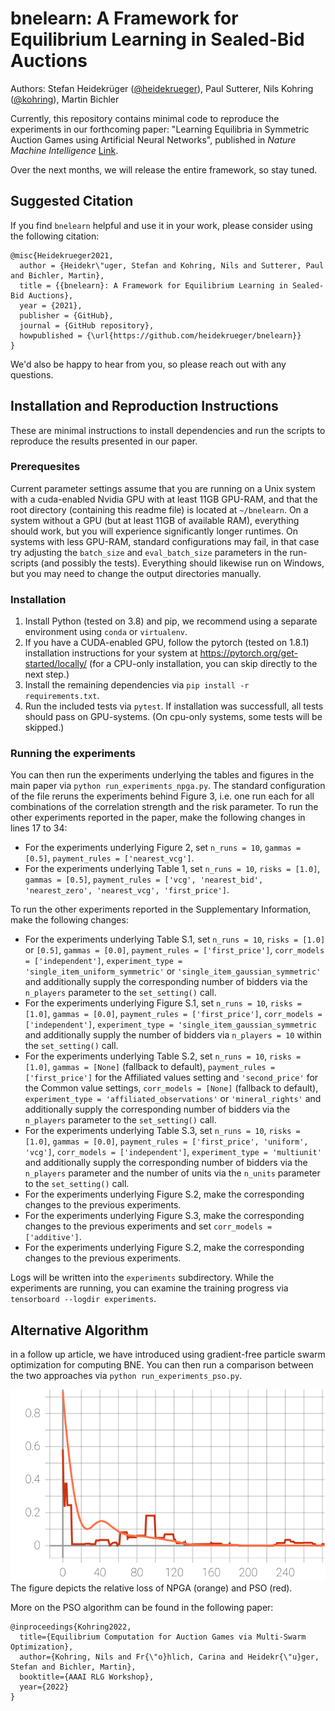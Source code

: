 # bnelearn: A Framework for Equilibrium Learning in Sealed-Bid Auctions
Authors: Stefan Heidekrüger ([@heidekrueger](https://github.com/heidekrueger)), Paul Sutterer, Nils Kohring ([@kohring](https://github.com/kohring)), Martin Bichler

Currently, this repository contains minimal code to reproduce the experiments in our forthcoming paper: "Learning Equilibria in Symmetric Auction Games using
Artificial Neural Networks", published in _Nature Machine Intelligence_ [Link](https://www.nature.com/articles/s42256-021-00365-4).

Over the next months, we will release the entire framework, so stay tuned.

## Suggested Citation
If you find `bnelearn` helpful and use it in your work, please consider using the following citation:

```
@misc{Heidekrueger2021,
  author = {Heidekr\"uger, Stefan and Kohring, Nils and Sutterer, Paul and Bichler, Martin},
  title = {{bnelearn}: A Framework for Equilibrium Learning in Sealed-Bid Auctions},
  year = {2021},
  publisher = {GitHub},
  journal = {GitHub repository},
  howpublished = {\url{https://github.com/heidekrueger/bnelearn}}
}
```

We'd also be happy to hear from you, so please reach out with any questions.

## Installation and Reproduction Instructions

These are minimal instructions to install dependencies and run the scripts to reproduce the results presented in our paper. 

### Prerequesites 

Current parameter settings assume that you are running on a Unix system with a cuda-enabled Nvidia GPU with at least 11GB GPU-RAM, and that the root directory (containing this readme file) is located at `~/bnelearn`. 
On a system without a GPU (but at least 11GB of available RAM), everything should work, but you will experience significantly longer runtimes.
On systems with less GPU-RAM, standard configurations may fail, in that case try adjusting the `batch_size` and `eval_batch_size` parameters in the run-scripts (and possibly the tests).
Everything should likewise run on Windows, but you may need to change the output directories manually.

### Installation

1. Install Python (tested on 3.8) and pip, we recommend using a separate environment using `conda` or `virtualenv`.
1. If you have a CUDA-enabled GPU, follow the pytorch (tested on 1.8.1) installation instructions for your system at https://pytorch.org/get-started/locally/ (for a CPU-only installation, you can skip directly to the next step.)
1. Install the remaining dependencies via `pip install -r requirements.txt`.
1. Run the included tests via `pytest`. If installation was successfull, all tests should pass on GPU-systems. (On cpu-only systems, some tests will be skipped.)


### Running the experiments

You can then run the experiments underlying the tables and figures in the main paper via `python run_experiments_npga.py`. The standard configuration of the file reruns the experiments behind Figure 3, i.e. one run each for all combinations of the correlation strength and the risk parameter. To run the other experiments reported in the paper, make the following changes in lines 17 to 34:

* For the experiments underlying Figure 2, set `n_runs = 10`, `gammas = [0.5]`, `payment_rules = ['nearest_vcg']`.
* For the experiments underlying Table 1, set `n_runs = 10`, `risks = [1.0]`, `gammas = [0.5]`, `payment_rules = ['vcg', 'nearest_bid', 'nearest_zero', 'nearest_vcg', 'first_price']`.

To run the other experiments reported in the Supplementary Information, make the following changes:
* For the experiments underlying Table S.1, set `n_runs = 10`, `risks = [1.0]` or `[0.5]`, `gammas = [0.0]`, `payment_rules = ['first_price']`, `corr_models = ['independent']`, `experiment_type = 'single_item_uniform_symmetric'` or `'single_item_gaussian_symmetric'` and additionally supply the corresponding number of bidders via the `n_players` parameter to the `set_setting()` call.
* For the experiments underlying Figure S.1, set `n_runs = 10`, `risks = [1.0]`, `gammas = [0.0]`, `payment_rules = ['first_price']`, `corr_models = ['independent']`, `experiment_type = 'single_item_gaussian_symmetric` and additionally supply the number of bidders via `n_players = 10` within the `set_setting()` call.
* For the experiments underlying Table S.2, set `n_runs = 10`, `risks = [1.0]`, `gammas = [None]` (fallback to default), `payment_rules = ['first_price']` for the Affiliated values setting and `'second_price'` for the Common value settings, `corr_models = [None]` (fallback to default), `experiment_type = 'affiliated_observations'` or `'mineral_rights'` and additionally supply the corresponding number of bidders via the `n_players` parameter to the `set_setting()` call.
* For the experiments underlying Table S.3, set `n_runs = 10`, `risks = [1.0]`, `gammas = [0.0]`, `payment_rules = ['first_price', 'uniform', 'vcg']`, `corr_models = ['independent']`, `experiment_type = 'multiunit'` and additionally supply the corresponding number of bidders via the `n_players` parameter and the number of units via the `n_units` parameter to the `set_setting()` call.
* For the experiments underlying Figure S.2, make the corresponding changes to the previous experiments.
* For the experiments underlying Figure S.3, make the corresponding changes to the previous experiments and set `corr_models = ['additive']`.
* For the experiments underlying Figure S.2, make the corresponding changes to the previous experiments.

Logs will be written into the `experiments` subdirectory. While the experiments are running, you can examine the training progress via `tensorboard --logdir experiments`.


## Alternative Algorithm
in a follow up article, we have introduced using gradient-free particle swarm optimization for computing BNE. You can then run a comparison between the two approaches via `python run_experiments_pso.py`.

![image info](./figures/eval_epsilon_relative.svg)
The figure depicts the relative loss of NPGA (orange) and PSO (red).

More on the PSO algorithm can be found in the following paper:

```
@inproceedings{Kohring2022,
  title={Equilibrium Computation for Auction Games via Multi-Swarm Optimization},
  author={Kohring, Nils and Fr{\"o}hlich, Carina and Heidekr{\"u}ger, Stefan and Bichler, Martin},
  booktitle={AAAI RLG Workshop},
  year={2022}
}
```
